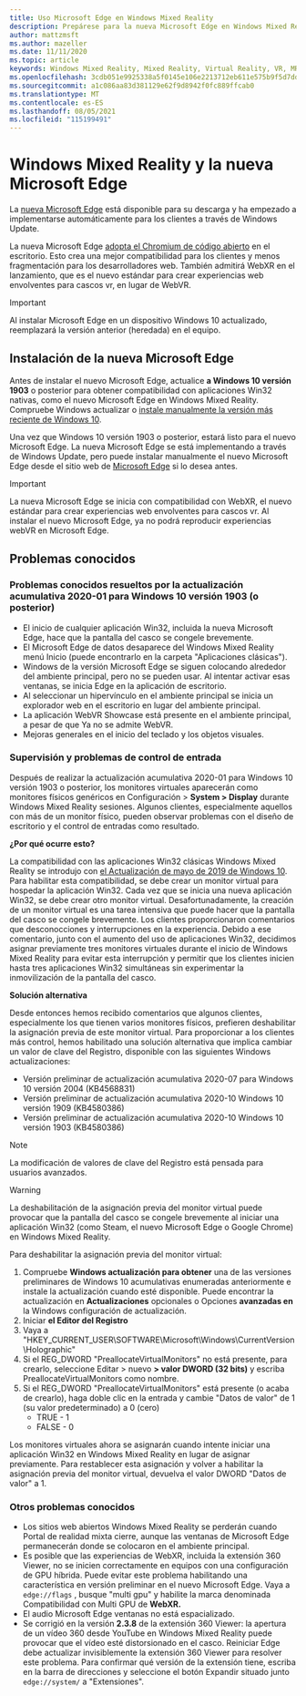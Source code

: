 ```yaml
---
title: Uso Microsoft Edge en Windows Mixed Reality
description: Prepárese para la nueva Microsoft Edge en Windows Mixed Reality. Incluye los cambios esperados, las actualizaciones que hay que buscar y los problemas conocidos.
author: mattzmsft
ms.author: mazeller
ms.date: 11/11/2020
ms.topic: article
keywords: Windows Mixed Reality, Mixed Reality, Virtual Reality, VR, MR, Home, Navigate, Get around, apps, games, Microsoft Edge, chromium, Edge, 360, 360 video, 360 viewer
ms.openlocfilehash: 3cdb051e9925338a5f0145e106e2213712eb611e575b9f5d7dd29342a52ff38d
ms.sourcegitcommit: a1c086aa83d381129e62f9d8942f0fc889ffcab0
ms.translationtype: MT
ms.contentlocale: es-ES
ms.lasthandoff: 08/05/2021
ms.locfileid: "115199491"
---
```

# <a name="windows-mixed-reality-and-the-new-microsoft-edge"></a>Windows Mixed Reality y la nueva Microsoft Edge

La [nueva Microsoft Edge](https://www.microsoft.com/edge) está disponible para su descarga y ha empezado a implementarse automáticamente para los clientes a través de Windows Update. 

La nueva Microsoft Edge [adopta el Chromium de código abierto](https://blogs.windows.com/windowsexperience/2018/12/06/microsoft-edge-making-the-web-better-through-more-open-source-collaboration/) en el escritorio. Esto crea una mejor compatibilidad para los clientes y menos fragmentación para los desarrolladores web. También admitirá WebXR en el lanzamiento, que es el nuevo estándar para crear experiencias web envolventes para cascos vr, en lugar de WebVR.

>[!IMPORTANT]
>Al instalar Microsoft Edge en un dispositivo Windows 10 actualizado, reemplazará la versión anterior (heredada) en el equipo.

## <a name="installing-the-new-microsoft-edge"></a>Instalación de la nueva Microsoft Edge 

Antes de instalar el nuevo Microsoft Edge, actualice **a Windows 10 versión 1903** o posterior para obtener compatibilidad con aplicaciones Win32 nativas, como el nuevo Microsoft Edge en Windows Mixed Reality. Compruebe Windows actualizar o [instale manualmente la versión más reciente de Windows 10](https://www.microsoft.com/software-download/windows10).

Una vez que Windows 10 versión 1903 o posterior, estará listo para el nuevo Microsoft Edge. La nueva Microsoft Edge se está implementando a través de Windows Update, pero puede instalar manualmente el nuevo Microsoft Edge desde el sitio web de [Microsoft Edge](https://www.microsoft.com/edge) si lo desea antes.

>[!IMPORTANT]
>La nueva Microsoft Edge se inicia con compatibilidad con WebXR, el nuevo estándar para crear experiencias web envolventes para cascos vr. Al instalar el nuevo Microsoft Edge, ya no podrá reproducir experiencias webVR en Microsoft Edge. 

## <a name="known-issues"></a>Problemas conocidos

### <a name="known-issues-resolved-by-the-2020-01-cumulative-update-for-windows-10-version-1903-or-later"></a>Problemas conocidos resueltos por la actualización acumulativa 2020-01 para Windows 10 versión 1903 (o posterior)

- El inicio de cualquier aplicación Win32, incluida la nueva Microsoft Edge, hace que la pantalla del casco se congele brevemente.
- El Microsoft Edge de datos desaparece del Windows Mixed Reality menú Inicio (puede encontrarlo en la carpeta "Aplicaciones clásicas").
- Windows de la versión Microsoft Edge se siguen colocando alrededor del ambiente principal, pero no se pueden usar. Al intentar activar esas ventanas, se inicia Edge en la aplicación de escritorio.
- Al seleccionar un hipervínculo en el ambiente principal se inicia un explorador web en el escritorio en lugar del ambiente principal.
- La aplicación WebVR Showcase está presente en el ambiente principal, a pesar de que Ya no se admite WebVR.
- Mejoras generales en el inicio del teclado y los objetos visuales.

### <a name="monitor-and-input-handling-issues"></a>Supervisión y problemas de control de entrada

Después de realizar la actualización acumulativa 2020-01 para Windows 10 versión 1903 o posterior, los monitores virtuales aparecerán como monitores físicos genéricos en Configuración > **System > Display** durante Windows Mixed Reality sesiones. Algunos clientes, especialmente aquellos con más de un monitor físico, pueden observar problemas con el diseño de escritorio y el control de entradas como resultado.

**¿Por qué ocurre esto?**

La compatibilidad con las aplicaciones Win32 clásicas Windows Mixed Reality se introdujo con [el Actualización de mayo de 2019 de Windows 10](/windows/mixed-reality/release-notes-may-2019). Para habilitar esta compatibilidad, se debe crear un monitor virtual para hospedar la aplicación Win32. Cada vez que se inicia una nueva aplicación Win32, se debe crear otro monitor virtual. Desafortunadamente, la creación de un monitor virtual es una tarea intensiva que puede hacer que la pantalla del casco se congele brevemente. Los clientes proporcionaron comentarios que desconocciones y interrupciones en la experiencia. Debido a ese comentario, junto con el aumento del uso de aplicaciones Win32, decidimos asignar previamente tres monitores virtuales durante el inicio de Windows Mixed Reality para evitar esta interrupción y permitir que los clientes inicien hasta tres aplicaciones Win32 simultáneas sin experimentar la inmovilización de la pantalla del casco.

**Solución alternativa**

Desde entonces hemos recibido comentarios que algunos clientes, especialmente los que tienen varios monitores físicos, prefieren deshabilitar la asignación previa de este monitor virtual. Para proporcionar a los clientes más control, hemos habilitado una solución alternativa que implica cambiar un valor de clave del Registro, disponible con las siguientes Windows actualizaciones:

- Versión preliminar de actualización acumulativa 2020-07 para Windows 10 versión 2004 (KB4568831)
- Versión preliminar de actualización acumulativa 2020-10 Windows 10 versión 1909 (KB4580386)
- Versión preliminar de actualización acumulativa 2020-10 Windows 10 versión 1903 (KB4580386)

>[!NOTE]
>La modificación de valores de clave del Registro está pensada para usuarios avanzados.

>[!WARNING]
>La deshabilitación de la asignación previa del monitor virtual puede provocar que la pantalla del casco se congele brevemente al iniciar una aplicación Win32 (como Steam, el nuevo Microsoft Edge o Google Chrome) en Windows Mixed Reality.

Para deshabilitar la asignación previa del monitor virtual:
1. Compruebe **Windows actualización para obtener** una de las versiones preliminares de Windows 10 acumulativas enumeradas anteriormente e instale la actualización cuando esté disponible. Puede encontrar la actualización en **Actualizaciones** opcionales o Opciones **avanzadas en** la Windows configuración de actualización.
2. Iniciar **el Editor del Registro**
3. Vaya a "HKEY_CURRENT_USER\SOFTWARE\Microsoft\Windows\CurrentVersion\Holographic\"
4. Si el REG_DWORD "PreallocateVirtualMonitors" no está presente, para crearlo, seleccione Editar > nuevo **> valor DWORD (32 bits)** y escriba PreallocateVirtualMonitors como nombre.
5. Si el REG_DWORD "PreallocateVirtualMonitors" está presente (o acaba de crearlo), haga doble clic en la entrada y cambie "Datos de valor" de 1 (su valor predeterminado) a 0 (cero)
    * TRUE - 1
    * FALSE - 0

Los monitores virtuales ahora se asignarán cuando intente iniciar una aplicación Win32 en Windows Mixed Reality en lugar de asignar previamente. Para restablecer esta asignación y volver a habilitar la asignación previa del monitor virtual, devuelva el valor DWORD "Datos de valor" a 1.

### <a name="other-known-issues"></a>Otros problemas conocidos

-   Los sitios web abiertos Windows Mixed Reality se perderán cuando Portal de realidad mixta cierre, aunque las ventanas de Microsoft Edge permanecerán donde se colocaron en el ambiente principal.
- Es posible que las experiencias de WebXR, incluida la extensión 360 Viewer, no se inicien correctamente en equipos con una configuración de GPU híbrida. Puede evitar este problema habilitando una característica en versión preliminar en el nuevo Microsoft Edge. Vaya a `edge://flags` , busque "multi gpu" y habilite la marca denominada Compatibilidad con Multi GPU de **WebXR.**
-   El audio Microsoft Edge ventanas no está espacializado.
-   Se corrigió en la versión **2.3.8** de la extensión 360 Viewer: la apertura de un vídeo 360 desde YouTube en Windows Mixed Reality puede provocar que el vídeo esté distorsionado en el casco. Reiniciar Edge debe actualizar invisiblemente la extensión 360 Viewer para resolver este problema. Para confirmar qué versión de la extensión tiene, escriba en la barra de direcciones y seleccione el botón Expandir situado junto `edge://system/` a "Extensiones". 